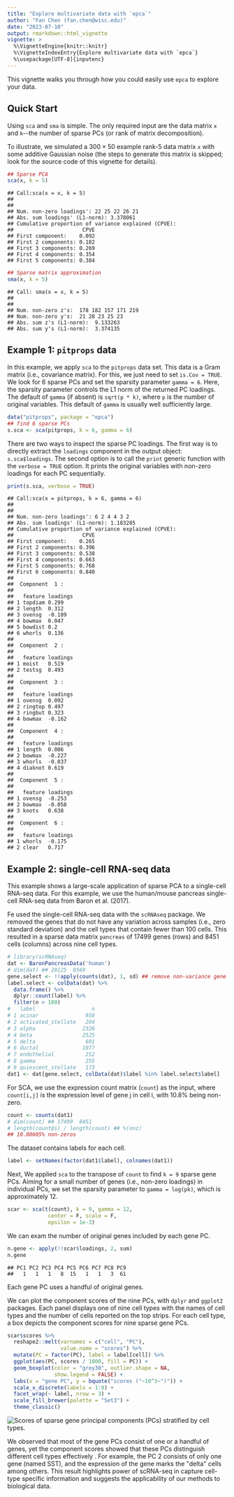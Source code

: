 ```yaml
---
title: "Explore multivariate data with `epca`"
author: "Fan Chen (fan.chen@wisc.edu)"
date: "2023-07-10"
output: rmarkdown::html_vignette
vignette: >
  %\VignetteEngine{knitr::knitr}
  %\VignetteIndexEntry{Explore multivariate data with `epca`}
  %\usepackage[UTF-8]{inputenc}
---
```




This vignette walks you through how you could easily use `epca` to explore your data.

## Quick Start

Using `sca` and `sma` is simple. The only required input are the data matrix `x` and `k`--the number of sparse PCs (or rank of matrix decomposition). 

To illustrate, we simulated a $300 \times 50$ example rank-5 data matrix `x` with some additive Gaussian noise (the steps to generate this matrix is skipped; look for the source code of this vignette for details). 




```r
## Sparse PCA
sca(x, k = 5)
```

```
## Call:sca(x = x, k = 5)
## 
## 
## Num. non-zero loadings': 22 25 22 26 21 
## Abs. sum loadings' (L1-norm): 3.378061 
## Cumulative proportion of variance explained (CPVE): 
##                      CPVE
## First component:    0.092
## First 2 components: 0.182
## First 3 components: 0.269
## First 4 components: 0.354
## First 5 components: 0.384
```

```r
## Sparse matrix approximation
sma(x, k = 5)
```

```
## Call: sma(x = x, k = 5)
## 
## 
## Num. non-zero z's:  178 182 157 171 219 
## Num. non-zero y's:  21 28 23 25 23 
## Abs. sum z's (L1-norm):  9.133263 
## Abs. sum y's (L1-norm):  3.374135
```

## Example 1: `pitprops` data

In this example, we apply `sca` to the `pitprops` data set. This data is a Gram matrix (i.e., covariance matrix). For this, we just need to set `is.Cov = TRUE`. We look for 6 sparse PCs and set the sparsity parameter `gamma = 6`. Here, the sparsity parameter controls the L1 norm of the returned PC loadings. The default of `gamma` (if absent) is `sqrt(p * k)`, where `p` is the number of original variables. This default of `gamma` is usually well sufficiently large. 

```r
data("pitprops", package = "epca")
## find 6 sparse PCs
s.sca <- sca(pitprops, k = 6, gamma = 6)
```

There are two ways to inspect the sparse PC loadings. The first way is to directly extract the `loadings` component in the output object: `s.sca$loadings`. The second option is to call the `print` generic function with the `verbose = TRUE` option. It prints the original variables with non-zero loadings for each PC sequentially. 

```r
print(s.sca, verbose = TRUE)
```

```
## Call:sca(x = pitprops, k = 6, gamma = 6)
## 
## 
## Num. non-zero loadings': 6 2 4 4 3 2 
## Abs. sum loadings' (L1-norm): 1.183285 
## Cumulative proportion of variance explained (CPVE): 
##                      CPVE
## First component:    0.265
## First 2 components: 0.396
## First 3 components: 0.538
## First 4 components: 0.663
## First 5 components: 0.768
## First 6 components: 0.840
## 
##  Component  1 :
## 
##   feature loadings
## 1 topdiam 0.299   
## 2 length  0.312   
## 3 ovensg  -0.189  
## 4 bowmax  0.047   
## 5 bowdist 0.2     
## 6 whorls  0.136   
## 
##  Component  2 :
## 
##   feature loadings
## 1 moist   0.519   
## 2 testsg  0.493   
## 
##  Component  3 :
## 
##   feature loadings
## 1 ovensg  0.092   
## 2 ringtop 0.497   
## 3 ringbut 0.323   
## 4 bowmax  -0.162  
## 
##  Component  4 :
## 
##   feature loadings
## 1 length  0.006   
## 2 bowmax  -0.227  
## 3 whorls  -0.037  
## 4 diaknot 0.619   
## 
##  Component  5 :
## 
##   feature loadings
## 1 ovensg  -0.253  
## 2 bowmax  -0.058  
## 3 knots   0.638   
## 
##  Component  6 :
## 
##   feature loadings
## 1 whorls  -0.175  
## 2 clear   0.717
```

## Example 2: single-cell RNA-seq data



This example shows a large-scale application of sparse PCA to a single-cell RNA-seq data. For this example, we use the human/mouse pancreas single-cell RNA-seq data from Baron et al. (2017).

Fe used the single-cell RNA-seq data with the `scRNAseq` package. We removed the genes that do not have any variation across samples (i.e., zero standard deviation) and the cell types that contain fewer than 100 cells. This resulted in a sparse data matrix `pancreas` of 17499 genes (rows) and 8451 cells (columns) across nine cell types.


```r
# library(scRNAseq)
dat <- BaronPancreasData('human')
# dim(dat) ## 20125  8569
gene.select <- !!apply(counts(dat), 1, sd) ## remove non-variance gene
label.select <- colData(dat) %>% 
  data.frame() %>% 
  dplyr::count(label) %>% 
  filter(n > 100) 
#   label                  n
# 1 acinar               958
# 2 activated_stellate   284
# 3 alpha               2326
# 4 beta                2525
# 5 delta                601
# 6 ductal              1077
# 7 endothelial          252
# 8 gamma                255
# 9 quiescent_stellate   173
dat1 <- dat[gene.select, colData(dat)$label %in% label.select$label]
```

For SCA, we use the expression count matrix (`count`) as the input, where `count[i,j]` is the expression level of gene j in cell i, with 10.8% being non-zero.


```r
count <- counts(dat1)
# dim(count) ## 17499  8451
# length(count@i) / length(count) ## %(nnz)
## 10.80605% non-zeros
```

The dataset contains labels for each cell.


```r
label <- setNames(factor(dat1$label), colnames(dat1))
```

Next, We applied `sca` to the transpose of `count` to find `k = 9` sparse gene PCs. Aiming for a small number of genes (i.e., non-zero loadings) in individual PCs, we set the sparsity parameter to `gamma = log(pk)`, which is approximately 12. <!-- The algorithm took 24 iterations and about 5 minutes on a single processor (3.3GHz). -->


```r
scar <- sca(t(count), k = 9, gamma = 12,
             center = F, scale = F, 
             epsilon = 1e-3)
```

We can exam the number of original genes included by each gene PC.


```r
n.gene <- apply(!!scar$loadings, 2, sum)
n.gene
```

```
## PC1 PC2 PC3 PC4 PC5 PC6 PC7 PC8 PC9 
##   1   1   1   8  15   1   1   3  61
```

Each gene PC uses a handful of original genes.

We can plot the component scores of the nine PCs, with `dplyr` and `ggplot2` packages. Each panel displays one of nine cell types with the names of cell types and the number of cells reported on the top strips. For each cell type, a box depicts the component scores for nine sparse gene PCs.


```r
scar$scores %>%
  reshape2::melt(varnames = c("cell", "PC"), 
                 value.name = "scores") %>% 
  mutate(PC = factor(PC), label = label[cell]) %>%
  ggplot(aes(PC, scores / 1000, fill = PC)) +
  geom_boxplot(color = "grey30", outlier.shape = NA, 
               show.legend = FALSE) + 
  labs(x = "gene PC", y = bquote("scores ("~10^3~")")) + 
  scale_x_discrete(labels = 1:9) + 
  facet_wrap(~ label, nrow = 3) + 
  scale_fill_brewer(palette = "Set3") +
  theme_classic() 
```

![Scores of sparse gene principal components (PCs) stratified by cell types.](figure/plot-1.png)

We observed that most of the gene PCs consist of one or a handful of genes, yet the component scores showed that these PCs distinguish different cell types effectively . For example, the PC 2 consists of only one gene (named SST), and the expression of the gene marks the "delta" cells among others. This result highlights power of scRNA-seq in capture cell-type specific information and suggests the applicability of our methods to biological data.

